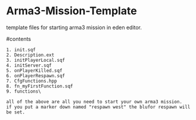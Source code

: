 # Arma3-Mission-Template
template files for starting arma3 mission in eden editor.

#contents

    1. init.sqf
    2. Description.ext
    3. initPlayerLocal.sqf
    4. initServer.sqf
    5. onPlayerKilled.sqf
    6. onPlayerRespawn.sqf
    7. CfgFunctions.hpp
    8. fn_myFirstFunction.sqf
    9. functions\
    
    all of the above are all you need to start your own arma3 mission. 
    if you put a marker down named "respawn west" the blufor respawn will be set.
